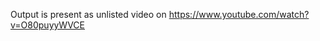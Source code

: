 
Output is present as unlisted video on                       https://www.youtube.com/watch?v=O80puyyWVCE
